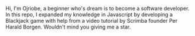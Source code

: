 Hi, I'm Ojriobe, a beginner who's dream is to become a software developer. 
In this repo, I expanded my knowledge in Javascript by developing a Blackjack game with help from a video tutorial by Scrimba founder Per Harald Borgen.
Wouldn't mind you giving me a star.
